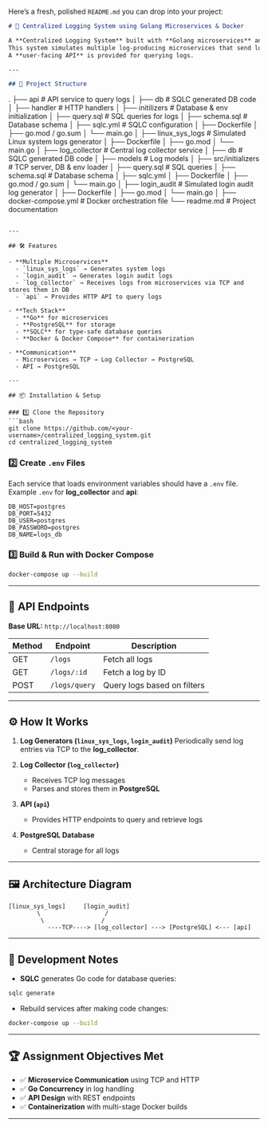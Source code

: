 Here’s a fresh, polished `README.md` you can drop into your project:

```markdown
# 📝 Centralized Logging System using Golang Microservices & Docker

A **Centralized Logging System** built with **Golang microservices** and containerized using **Docker**.
This system simulates multiple log-producing microservices that send logs to a **Log Collector** service, which then stores them in a central database.
A **user-facing API** is provided for querying logs.

---

## 📂 Project Structure

```

.
├── api                     # API service to query logs
│   ├── db                  # SQLC generated DB code
│   ├── handler             # HTTP handlers
│   ├── initilizers         # Database & env initialization
│   ├── query.sql           # SQL queries for logs
│   ├── schema.sql          # Database schema
│   ├── sqlc.yml            # SQLC configuration
│   ├── Dockerfile
│   ├── go.mod / go.sum
│   └── main.go
│
├── linux\_sys\_logs          # Simulated Linux system logs generator
│   ├── Dockerfile
│   ├── go.mod
│   └── main.go
│
├── log\_collector           # Central log collector service
│   ├── db                  # SQLC generated DB code
│   ├── models              # Log models
│   ├── src/initializers    # TCP server, DB & env loader
│   ├── query.sql           # SQL queries
│   ├── schema.sql          # Database schema
│   ├── sqlc.yml
│   ├── Dockerfile
│   ├── go.mod / go.sum
│   └── main.go
│
├── login\_audit             # Simulated login audit log generator
│   ├── Dockerfile
│   ├── go.mod
│   └── main.go
│
├── docker-compose.yml      # Docker orchestration file
└── readme.md               # Project documentation

````

---

## 🛠 Features

- **Multiple Microservices**
  - `linux_sys_logs` → Generates system logs
  - `login_audit` → Generates login audit logs
  - `log_collector` → Receives logs from microservices via TCP and stores them in DB
  - `api` → Provides HTTP API to query logs

- **Tech Stack**
  - **Go** for microservices
  - **PostgreSQL** for storage
  - **SQLC** for type-safe database queries
  - **Docker & Docker Compose** for containerization

- **Communication**
  - Microservices → TCP → Log Collector → PostgreSQL
  - API → PostgreSQL

---

## 📦 Installation & Setup

### 1️⃣ Clone the Repository
```bash
git clone https://github.com/<your-username>/centralized_logging_system.git
cd centralized_logging_system
````

### 2️⃣ Create `.env` Files

Each service that loads environment variables should have a `.env` file.
Example `.env` for **log\_collector** and **api**:

```
DB_HOST=postgres
DB_PORT=5432
DB_USER=postgres
DB_PASSWORD=postgres
DB_NAME=logs_db
```

### 3️⃣ Build & Run with Docker Compose

```bash
docker-compose up --build
```

---

## 📡 API Endpoints

**Base URL:** `http://localhost:8080`

| Method | Endpoint      | Description                 |
| ------ | ------------- | --------------------------- |
| GET    | `/logs`       | Fetch all logs              |
| GET    | `/logs/:id`   | Fetch a log by ID           |
| POST   | `/logs/query` | Query logs based on filters |

---

## ⚙ How It Works

1. **Log Generators (`linux_sys_logs`, `login_audit`)**
   Periodically send log entries via TCP to the **log\_collector**.

2. **Log Collector (`log_collector`)**

   * Receives TCP log messages
   * Parses and stores them in **PostgreSQL**

3. **API (`api`)**

   * Provides HTTP endpoints to query and retrieve logs

4. **PostgreSQL Database**

   * Central storage for all logs

---

## 🖼 Architecture Diagram

```
[linux_sys_logs]     [login_audit]
        \                  /
         \                /
           ----TCP----> [log_collector] ---> [PostgreSQL] <--- [api]
```

---

## 🧪 Development Notes

* **SQLC** generates Go code for database queries:

```bash
sqlc generate
```

* Rebuild services after making code changes:

```bash
docker-compose up --build
```

---

## 🏆 Assignment Objectives Met

* ✅ **Microservice Communication** using TCP and HTTP
* ✅ **Go Concurrency** in log handling
* ✅ **API Design** with REST endpoints
* ✅ **Containerization** with multi-stage Docker builds

---

